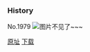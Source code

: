 ### History
No.1979
![图片不见了~~~](https://imgs.xkcd.com/comics/history.png)

[原址](https://xkcd.com//1979) [下载](https://imgs.xkcd.com/comics/history.png)

